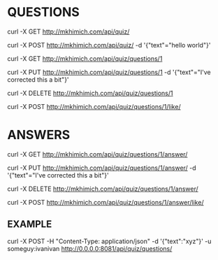 QUESTIONS
===============================================

curl -X GET    http://mkhimich.com/api/quiz/

curl -X POST   http://mkhimich.com/api/quiz/    -d '{"text"="hello world"}'


curl -X GET    http://mkhimich.com/api/quiz/questions/1

curl -X PUT    http://mkhimich.com/api/quiz/questions/1   -d '{"text"="I've corrected this a bit"}'

curl -X DELETE http://mkhimich.com/api/quiz/questions/1

curl -X POST   http://mkhimich.com/api/quiz/questions/1/like/


ANSWERS
===============================================
curl -X GET    http://mkhimich.com/api/quiz/questions/1/answer/

curl -X PUT    http://mkhimich.com/api/quiz/questions/1/answer/  -d '{"text"="I've corrected this a bit"}'

curl -X DELETE http://mkhimich.com/api/quiz/questions/1/answer/

curl -X POST   http://mkhimich.com/api/quiz/questions/1/answer/like/



EXAMPLE
-----------------------------------------------
curl -X POST -H "Content-Type: application/json" -d '{"text":"xyz"}' -u someguy:ivanivan http://0.0.0.0:8081/api/quiz/questions/